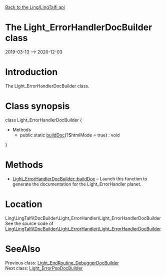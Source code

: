 [Back to the Ling/LingTalfi api](https://github.com/lingtalfi/LingTalfi/blob/master/doc/api/Ling/LingTalfi.md)



The Light_ErrorHandlerDocBuilder class
================
2019-03-13 --> 2020-12-03






Introduction
============

The Light_ErrorHandlerDocBuilder class.



Class synopsis
==============


class <span class="pl-k">Light_ErrorHandlerDocBuilder</span>  {

- Methods
    - public static [buildDoc](https://github.com/lingtalfi/LingTalfi/blob/master/doc/api/Ling/LingTalfi/DocBuilder/Light_ErrorHandler/Light_ErrorHandlerDocBuilder/buildDoc.md)(?$htmlMode = true) : void

}






Methods
==============

- [Light_ErrorHandlerDocBuilder::buildDoc](https://github.com/lingtalfi/LingTalfi/blob/master/doc/api/Ling/LingTalfi/DocBuilder/Light_ErrorHandler/Light_ErrorHandlerDocBuilder/buildDoc.md) &ndash; Launch this function to generate the documentation for the Light_ErrorHandler planet.





Location
=============
Ling\LingTalfi\DocBuilder\Light_ErrorHandler\Light_ErrorHandlerDocBuilder<br>
See the source code of [Ling\LingTalfi\DocBuilder\Light_ErrorHandler\Light_ErrorHandlerDocBuilder](https://github.com/lingtalfi/LingTalfi/blob/master/DocBuilder/Light_ErrorHandler/Light_ErrorHandlerDocBuilder.php)



SeeAlso
==============
Previous class: [Light_EndRoutine_DebuggerDocBuilder](https://github.com/lingtalfi/LingTalfi/blob/master/doc/api/Ling/LingTalfi/DocBuilder/Light_EndRoutine_Debugger/Light_EndRoutine_DebuggerDocBuilder.md)<br>Next class: [Light_ErrorPopDocBuilder](https://github.com/lingtalfi/LingTalfi/blob/master/doc/api/Ling/LingTalfi/DocBuilder/Light_ErrorPop/Light_ErrorPopDocBuilder.md)<br>
